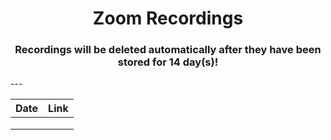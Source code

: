 <h1 align="center"> Zoom Recordings </h1>

<h3 align="center"> Recordings will be deleted automatically after they have been stored for 14 day(s)! </h3>
---

| Date |                                                                      Link                                                                            |
| ---- |:----------------------------------------------------------------------------------------------------------------------------------------------------:|
|      |                                                                                                                                                      |
|      |                                                                                                                                                      |
|      |                                                                                                                                                      |

